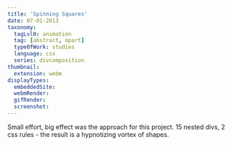 ```yaml
---
title: 'Spinning Squares'
date: 07-01-2013
taxonomy:
  tagLvl0: animation
  tag: [abstract, opart]
  typeOfWork: studies
  language: css
  series: divcomposition
thumbnail:
  extension: webm
displayTypes:
  embeddedSite:
  webmRender:
  gifRender:
  screenshot:
---
```

Small effort, big effect was the approach for this project. 15 nested divs, 2 css rules - the result is a hypnotizing vortex of shapes.